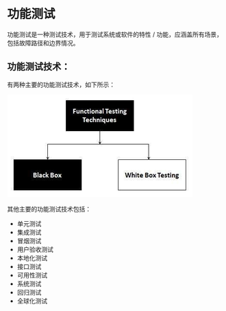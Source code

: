 # 功能测试

功能测试是一种测试技术，用于测试系统或软件的特性 / 功能，应涵盖所有场景，包括故障路径和边界情况。

## 功能测试技术：

有两种主要的功能测试技术，如下所示：

![](../screenshot/2019-05-29-11-34-11.png)

其他主要的功能测试技术包括：

* 单元测试
* 集成测试
* 冒烟测试
* 用户验收测试
* 本地化测试
* 接口测试
* 可用性测试
* 系统测试
* 回归测试
* 全球化测试
